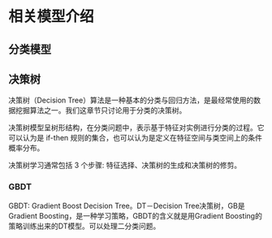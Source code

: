 # 相关模型介绍
## 分类模型

## 决策树
决策树（Decision Tree）算法是一种基本的分类与回归方法，是最经常使用的数据挖掘算法之一。我们这章节只讨论用于分类的决策树。

决策树模型呈树形结构，在分类问题中，表示基于特征对实例进行分类的过程。它可以认为是 if-then 规则的集合，也可以认为是定义在特征空间与类空间上的条件概率分布。

决策树学习通常包括 3 个步骤: 特征选择、决策树的生成和决策树的修剪。

### GBDT
GBDT: Gradient Boost Decision Tree。DT－Decision Tree决策树，GB是Gradient Boosting，是一种学习策略，GBDT的含义就是用Gradient Boosting的策略训练出来的DT模型。可以处理二分类问题。
